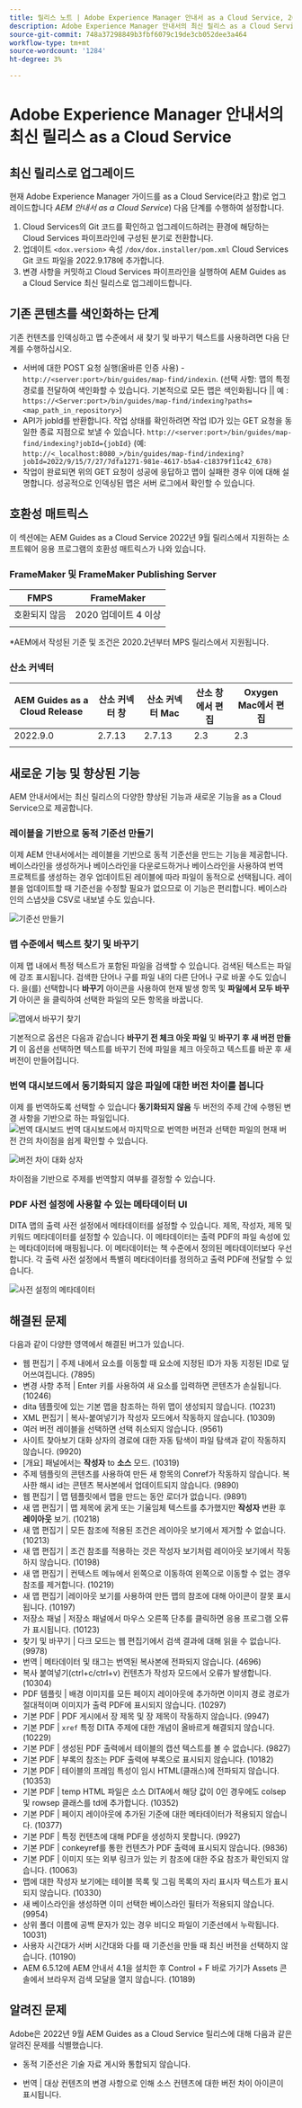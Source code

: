 ```yaml
---
title: 릴리스 노트 | Adobe Experience Manager 안내서 as a Cloud Service, 2022년 9월 릴리스
description: Adobe Experience Manager 안내서의 최신 릴리스 as a Cloud Service
source-git-commit: 748a37298849b3fbf6079c19de3cb052dee3a464
workflow-type: tm+mt
source-wordcount: '1284'
ht-degree: 3%

---
```


# Adobe Experience Manager 안내서의 최신 릴리스 as a Cloud Service

## 최신 릴리스로 업그레이드

현재 Adobe Experience Manager 가이드를 as a Cloud Service(라고 함)로 업그레이드합니다 *AEM 안내서 as a Cloud Service*) 다음 단계를 수행하여 설정합니다.
1. Cloud Services의 Git 코드를 확인하고 업그레이드하려는 환경에 해당하는 Cloud Services 파이프라인에 구성된 분기로 전환합니다.
2. 업데이트 `<dox.version>` 속성 `/dox/dox.installer/pom.xml` Cloud Services Git 코드 파일을 2022.9.178에 추가합니다.
3. 변경 사항을 커밋하고 Cloud Services 파이프라인을 실행하여 AEM Guides as a Cloud Service 최신 릴리스로 업그레이드합니다.

## 기존 콘텐츠를 색인화하는 단계

기존 컨텐츠를 인덱싱하고 맵 수준에서 새 찾기 및 바꾸기 텍스트를 사용하려면 다음 단계를 수행하십시오.
* 서버에 대한 POST 요청 실행(올바른 인증 사용) - `http://<server:port>/bin/guides/map-find/indexin`.
(선택 사항: 맵의 특정 경로를 전달하여 색인화할 수 있습니다. 기본적으로 모든 맵은 색인화됩니다 || 예 :   `https://<Server:port>/bin/guides/map-find/indexing?paths=<map_path_in_repository>`)
* API가 jobId를 반환합니다. 작업 상태를 확인하려면 작업 ID가 있는 GET 요청을 동일한 종료 지점으로 보낼 수 있습니다. `http://<server:port>/bin/guides/map-find/indexing?jobId={jobId}`
(예: `http://<_localhost:8080_>/bin/guides/map-find/indexing?jobId=2022/9/15/7/27/7dfa1271-981e-4617-b5a4-c18379f11c42_678)`
* 작업이 완료되면 위의 GET 요청이 성공에 응답하고 맵이 실패한 경우 이에 대해 설명합니다. 성공적으로 인덱싱된 맵은 서버 로그에서 확인할 수 있습니다.


## 호환성 매트릭스

이 섹션에는 AEM Guides as a Cloud Service 2022년 9월 릴리스에서 지원하는 소프트웨어 응용 프로그램의 호환성 매트릭스가 나와 있습니다.

### FrameMaker 및 FrameMaker Publishing Server

| FMPS | FrameMaker |
| --- | --- |
| 호환되지 않음 | 2020 업데이트 4 이상 |
|  |  |

*AEM에서 작성된 기준 및 조건은 2020.2년부터 MPS 릴리스에서 지원됩니다.

### 산소 커넥터

| AEM Guides as a Cloud Release | 산소 커넥터 창 | 산소 커넥터 Mac | 산소 창에서 편집 | Oxygen Mac에서 편집 |
| --- | --- | --- | --- | --- |
| 2022.9.0 | 2.7.13 | 2.7.13 | 2.3 | 2.3 |
|  |  |  |  |


## 새로운 기능 및 향상된 기능

AEM 안내서에서는 최신 릴리스의 다양한 향상된 기능과 새로운 기능을 as a Cloud Service으로 제공합니다.


### 레이블을 기반으로 동적 기준선 만들기

이제 AEM 안내서에서는 레이블을 기반으로 동적 기준선을 만드는 기능을 제공합니다. 베이스라인을 생성하거나 베이스라인을 다운로드하거나 베이스라인을 사용하여 번역 프로젝트를 생성하는 경우 업데이트된 레이블에 따라 파일이 동적으로 선택됩니다. 레이블을 업데이트할 때 기준선을 수정할 필요가 없으므로 이 기능은 편리합니다.
베이스라인의 스냅샷을 CSV로 내보낼 수도 있습니다.

![기준선 만들기](assets/dynamic-baseline.png)

### 맵 수준에서 텍스트 찾기 및 바꾸기

이제 맵 내에서 특정 텍스트가 포함된 파일을 검색할 수 있습니다. 검색된 텍스트는 파일에 강조 표시됩니다. 검색한 단어나 구를 파일 내의 다른 단어나 구로 바꿀 수도 있습니다.
을(를) 선택합니다 **바꾸기** 아이콘을 사용하여 현재 발생 항목 및 **파일에서 모두 바꾸기** 아이콘 을 클릭하여 선택한 파일의 모든 항목을 바꿉니다.

![맵에서 바꾸기 찾기](assets/map-find-replace.png)

기본적으로 옵션은 다음과 같습니다 **바꾸기 전 체크 아웃 파일** 및 **바꾸기 후 새 버전 만들기** 이 옵션을 선택하면 텍스트를 바꾸기 전에 파일을 체크 아웃하고 텍스트를 바꾼 후 새 버전이 만들어집니다.

### 번역 대시보드에서 동기화되지 않은 파일에 대한 버전 차이를 봅니다

이제 를 번역하도록 선택할 수 있습니다 **동기화되지 않음** 두 버전의 주제 간에 수행된 변경 사항을 기반으로 하는 파일입니다.\
![번역 대시보드](assets/translation-version-diff.png)
번역 대시보드에서 마지막으로 번역한 버전과 선택한 파일의 현재 버전 간의 차이점을 쉽게 확인할 수 있습니다.

![버전 차이 대화 상자](assets/version-diff.png)

차이점을 기반으로 주제를 번역할지 여부를 결정할 수 있습니다.

### PDF 사전 설정에 사용할 수 있는 메타데이터 UI

DITA 맵의 출력 사전 설정에서 메타데이터를 설정할 수 있습니다. 제목, 작성자, 제목 및 키워드 메타데이터를 설정할 수 있습니다. 이 메타데이터는 출력 PDF의 파일 속성에 있는 메타데이터에 매핑됩니다.
이 메타데이터는 책 수준에서 정의된 메타데이터보다 우선합니다. 각 출력 사전 설정에서 특별히 메타데이터를 정의하고 출력 PDF에 전달할 수 있습니다.

![사전 설정의 메타데이터](assets/preset-metadata.png)


## 해결된 문제

다음과 같이 다양한 영역에서 해결된 버그가 있습니다.

* 웹 편집기 | 주제 내에서 요소를 이동할 때 요소에 지정된 ID가 자동 지정된 ID로 덮어쓰여집니다. (7895)
* 변경 사항 추적 | Enter 키를 사용하여 새 요소를 입력하면 콘텐츠가 손실됩니다. (10246)
* dita 템플릿에 있는 기본 맵을 참조하는 하위 맵이 생성되지 않습니다. (10231)
* XML 편집기 | 복사-붙여넣기가 작성자 모드에서 작동하지 않습니다. (10309)
* 여러 버전 레이블을 선택하면 선택 취소되지 않습니다. (9561)
* 사이트 찾아보기 대화 상자의 경로에 대한 자동 탐색이 파일 탐색과 같이 작동하지 않습니다. (9920)
* [개요] 패널에서는 **작성자** to **소스** 모드. (10319)
* 주제 템플릿의 콘텐츠를 사용하여 만든 새 항목의 Conref가 작동하지 않습니다. 복사한 해시 id는 콘텐츠 복사본에서 업데이트되지 않습니다. (9890)
* 웹 편집기 | 맵 템플릿에서 맵을 만드는 동안 로더가 없습니다. (9891)
* 새 맵 편집기 | 맵 제목에 굵게 또는 기울임체 텍스트를 추가했지만 **작성자** 변환 후 **레이아웃** 보기. (10218)
* 새 맵 편집기 | 모든 참조에 적용된 조건은 레이아웃 보기에서 제거할 수 없습니다. (10213)
* 새 맵 편집기 | 조건 참조를 적용하는 것은 작성자 보기처럼 레이아웃 보기에서 작동하지 않습니다. (10198)
* 새 맵 편집기 | 컨텍스트 메뉴에서 왼쪽으로 이동하여 왼쪽으로 이동할 수 없는 경우 참조를 제거합니다. (10219)
* 새 맵 편집기 |레이아웃 보기를 사용하여 만든 맵의 참조에 대해 아이콘이 잘못 표시됩니다. (10197)
* 저장소 패널 | 저장소 패널에서 마우스 오른쪽 단추를 클릭하면 응용 프로그램 오류가 표시됩니다. (10123)
* 찾기 및 바꾸기 | 다크 모드는 웹 편집기에서 검색 결과에 대해 읽을 수 없습니다. (9978)
* 번역 | 메타데이터 및 태그는 번역된 복사본에 전파되지 않습니다. (4696)
* 복사 붙여넣기(ctrl+c/ctrl+v) 컨텐츠가 작성자 모드에서 오류가 발생합니다. (10304)
* PDF 템플릿 | 배경 이미지를 모든 페이지 레이아웃에 추가하면 이미지 경로 경로가 절대적이며 이미지가 출력 PDF에 표시되지 않습니다. (10297)
* 기본 PDF | PDF 게시에서 장 제목 및 장 제목이 작동하지 않습니다. (9947)
* 기본 PDF | `xref` 특정 DITA 주제에 대한 개념이 올바르게 해결되지 않습니다. (10229)
* 기본 PDF | 생성된 PDF 출력에서 테이블의 캡션 텍스트를 볼 수 없습니다. (9827)
* 기본 PDF | 부록의 참조는 PDF 출력에 부록으로 표시되지 않습니다. (10182)
* 기본 PDF | 테이블의 프레임 특성이 임시 HTML(클래스)에 전파되지 않습니다. (10353)
* 기본 PDF | temp HTML 파일은 소스 DITA에서 해당 값이 0인 경우에도 colsep 및 rowsep 클래스를 td에 추가합니다. (10352)
* 기본 PDF | 페이지 레이아웃에 추가된 기준에 대한 메타데이터가 적용되지 않습니다. (10377)
* 기본 PDF | 특정 컨텐츠에 대해 PDF을 생성하지 못합니다. (9927)
* 기본 PDF | conkeyref를 통한 컨텐츠가 PDF 출력에 표시되지 않습니다. (9836)
* 기본 PDF | 이미지 또는 외부 링크가 있는 키 참조에 대한 주요 참조가 확인되지 않습니다. (10063)
* 맵에 대한 작성자 보기에는 테이블 목록 및 그림 목록의 자리 표시자 텍스트가 표시되지 않습니다. (10330)
* 새 베이스라인을 생성하면 이미 선택한 베이스라인 필터가 적용되지 않습니다. (9954)
* 상위 폴더 이름에 공백 문자가 있는 경우 비디오 파일이 기준선에서 누락됩니다. 10031)
* 사용자 시간대가 서버 시간대와 다를 때 기준선을 만들 때 최신 버전을 선택하지 않습니다. (10190)
* AEM 6.5.12에 AEM 안내서 4.1을 설치한 후 Control + F 바로 가기가 Assets 콘솔에서 브라우저 검색 모달을 열지 않습니다. (10189)


## 알려진 문제

Adobe은 2022년 9월 AEM Guides as a Cloud Service 릴리스에 대해 다음과 같은 알려진 문제를 식별했습니다.


* 동적 기준선은 기술 자료 게시와 통합되지 않습니다.

* 번역 | 대상 컨텐츠의 변경 사항으로 인해 소스 컨텐츠에 대한 버전 차이 아이콘이 표시됩니다.
